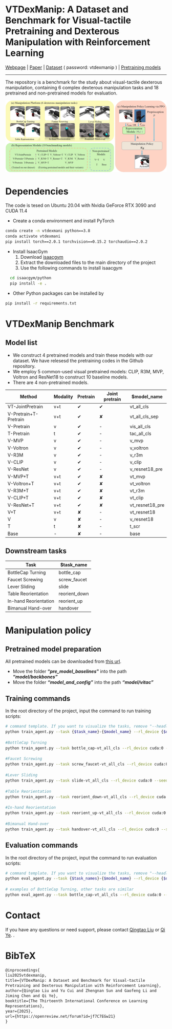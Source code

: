 # VTDexManip: A Dataset and Benchmark for Visual-tactile Pretraining and Dexterous Manipulation with Reinforcement Learning

[Webpage](https://lqts.github.io/VTDexManip/) | [Paper](https://openreview.net/pdf?id=jf7C7EGw21) | [Dataset](https://1drv.ms/f/c/9054151f0ba654c9/EslUpgsfFVQggJB7AQAAAAABSp31p8Fft1mtHyOwJNqmoA) ( password: vtdexmanip ) | [Pretraining models](https://github.com/LQTS/VTDexManipPretraining)

---

The repository is a benchmark for the study about visual-tactile dexterous manipulation, containing 6 complex dexterous manipulation tasks and 18 pretrained and non-pretrained models for evaluation.

![image.png](asset/scr/benchmark.png)

# **Dependencies**

The code is tesed on Ubuntu 20.04 with Nvidia GeForce RTX 3090 and CUDA 11.4
- Create a conda environment and install  PyTorch

```bash
conda create -n vtdexmani python==3.8
conda activate vtdexmani
pip install torch==2.0.1 torchvision==0.15.2 torchaudio==2.0.2
```

- Install IsaacGym
    1. Download [isaacgym](https://developer.nvidia.com/isaac-gym/download)
    2. Extract the downloaded files to the main directory of the project
    3. Use the following commands to install isaacgym

```bash
  cd isaacgym/python
  pip install -e .
```

- Other Python packages can be installed by

```bash
pip install -r requirements.txt
```

# **VTDexManip** Benchmark

## Model list

- We construct 4 pretrained models and train these models with our dataset. We have relesesd the pretraining codes in the Github repository.
- We employ 5 common-used visual pretrained models: CLIP, R3M, MVP, Voltron and ResNet18 to construct 10 baseline models.
- There are 4 non-pretrained models.

| **Method** | **Modality** | **Pretrain** | **Joint pretrain** | **$model_name** |
| --- | --- | --- | --- | --- |
| VT-JointPretrain | v+t | ✔ | ✔ | vt_all_cls |
| V-Pretrain+T-Pretrain | v+t | ✔ | ✘ | vt_all_cls_sep |
| V-Pretrain | v | ✔ | - | vis_all_cls |
| T-Pretrain | t | ✔ | - | tac_all_cls |
| V-MVP | v | ✔ | - | v_mvp |
| V-Voltron | v | ✔ | - | v_voltron |
| V-R3M | v | ✔ | - | v_r3m |
| V-CLIP | v | ✔ | - | v_clip |
| V-ResNet | v | ✔ | - | v_resnet18_pre |
| V-MVP+T | v+t | ✔ | ✘ | vt_mvp |
| V-Voltron+T | v+t | ✔ | ✘ | vt_voltron |
| V-R3M+T | v+t | ✔ | ✘ | vt_r3m |
| V-CLIP+T | v+t | ✔ | ✘ | vt_clip |
| V-ResNet+T | v+t | ✔ | ✘ | vt_resnet18_pre |
| V+T | v+t | ✘ | - | vt_resnet18 |
| V | v | ✘ | - | v_resnet18 |
| T | t | ✘ | - | t_scr |
| Base | - | ✘ | - | base |

## Downstream tasks

| **Task** | **$task_name** |
| --- | --- |
| BottleCap Turning | bottle_cap |
| Faucet Screwing | screw_faucet |
| Lever Sliding | slide |
| Table Reorientation | reorient_down |
| In-hand Reorientation | reorient_up |
| Bimanual Hand-over | handover |

# Manipulation policy

## Pretrained model preparation

All pretrained models can be downloaded from [this url](https://1drv.ms/f/c/9054151f0ba654c9/EsZlIVlJEudEpYT2Ofl7tj8BbNErfoJZdkgG5PnZ5j6_hg).

- Move the folder **“*pre_model_baselines*”** into the path **“*model/backbones”***
- Move the folder ***“model_and_config”*** into the path ***“model/vitac”***

## Training commands

In the root directory of the project, input the command to run training scripts:

```bash
# command template. If you want to visualize the tasks, remove "--headless" 
python train_agent.py --task {$task_name}-{$model_name} --rl_device {$device} --seed {$seed} --headless

#BottleCap Turning
python train_agent.py --task bottle_cap-vt_all_cls --rl_device cuda:0 --seed 111 --headless

#Faucet Screwing
python train_agent.py --task screw_faucet-vt_all_cls --rl_device cuda:0 --seed 111 --headless

#Lever Sliding
python train_agent.py --task slide-vt_all_cls --rl_device cuda:0 --seed 111 --headless

#Table Reorientation
python train_agent.py --task reorient_down-vt_all_cls --rl_device cuda:0 --seed 111 --headless

#In-hand Reorientation
python train_agent.py --task reorient_up-vt_all_cls --rl_device cuda:0 --seed 111 --headless

#Bimanual Hand-over
python train_agent.py --task handover-vt_all_cls --rl_device cuda:0 --seed 111 --headless
```

## Evaluation commands

In the root directory of the project, input the command to run evaluation scripts:

```bash
# command template. If you want to visualize the tasks, remove "--headless" 
python eval_agent.py --task {$task_names}-{$model_name} --rl_device {$device} --resume_model {$model_path}

# examples of BottleCap Turning, other tasks are similar
python eval_agent.py --task bottle_cap-vt_all_cls --rl_device cuda:0 --resume_model runs/BottleCap/bottle_cap/bottle_cap-vt_all_cls/seed111/checkpoint/model_2000.pt --test --seed 111
```

# Contact

If you have any questions or need support, please contact <a href="mailto:l_qingtao@zju.edu.cn"> Qingtao Liu</a> or <a href="mailto:qi.ye@zju.edu.cn">Qi Ye</a>.
.

# BibTeX
```
@inproceedings{
liu2025vtdexmanip,
title={VTDexManip: A Dataset and Benchmark for Visual-tactile Pretraining and Dexterous Manipulation with Reinforcement Learning},
author={Qingtao Liu and Yu Cui and Zhengnan Sun and Gaofeng Li and Jiming Chen and Qi Ye},
booktitle={The Thirteenth International Conference on Learning Representations},
year={2025},
url={https://openreview.net/forum?id=jf7C7EGw21}
}
```
